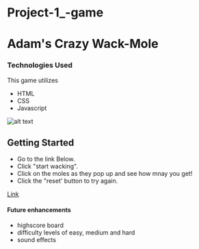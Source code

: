 # Project-1_-game


# Adam's Crazy Wack-Mole



### Technologies Used
This game utilizes 
- HTML 
- CSS  
- Javascript

![alt text](image.jpg)


## **Getting Started**

-   Go to the link Below.
-   Click "start wacking".
-   Click on the moles as they pop up and see how mnay you get!
-   Click the "reset' button to try again.


[Link](https://adamjcoonen.github.io/Project-1_-game/)


#### Future enhancements
- highscore board
- difficulty levels of easy, medium and hard
- sound effects



